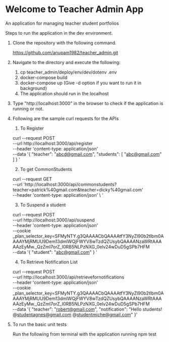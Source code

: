 # Welcome to Teacher Admin App
An application for managing teacher student portfolios

Steps to run the application in the dev environment.

1. Clone the repository with the following command.

    https://github.com/anupam1982/teacher_admin.git

2. Navigate to the directory and execute the following:
    1. cp teacher_admin/deploy/env/dev/dotenv .env
    2. docker-compose build
    3. docker-compose up (Give -d option if you want to run it in background)
    4. The application should run in the localhost

3. Type "http://localhost:3000" in the browser to check if the application is running or not.

4. Following are the sample curl requests for the APIs
   
    1. To Register

    curl --request POST \
    --url http://localhost:3000/api/register \
    --header 'content-type: application/json' \
    --data '{
    "teacher": "abcd@gmail.com",
    "students":
        [
        "abc@gmail.com"
        ]
    }
    '

    2. To get CommonStudents

    curl --request GET \
    --url 'http://localhost:3000/api/commonstudents?teacher=patrick%40gmail.com&teacher=dicky%40gmail.com' \
    --header 'content-type: application/json' \ '

    3. To Suspend a student

    curl --request POST \
    --url http://localhost:3000/api/suspend \
    --header 'content-type: application/json' \
    --cookie _plan_selector_key=SFMyNTY.g3QAAAACbQAAAAtfY3NyZl90b2tlbm0AAAAYMjRMUU9Dem13dmlWQjFWYV8wTzdQZUsybQAAAANzaWRtAAAAAzEyMw._QzZmI7orZ_I0RB5NLPzNXG_0elv24wDuD5gSPb7HFM \
    --data '{
    "student": "abc@gmail.com"
    }
    '

    4. To Retrieve Notification List

    curl --request POST \
    --url http://localhost:3000/api/retrievefornotifications \
    --header 'content-type: application/json' \
    --cookie _plan_selector_key=SFMyNTY.g3QAAAACbQAAAAtfY3NyZl90b2tlbm0AAAAYMjRMUU9Dem13dmlWQjFWYV8wTzdQZUsybQAAAANzaWRtAAAAAzEyMw._QzZmI7orZ_I0RB5NLPzNXG_0elv24wDuD5gSPb7HFM \
    --data '{
    "teacher":  "robert@gmail.com",
        "notification": "Hello students! @studentagnes@gmail.com @studentmiche@gmail.com"
    }'


 5. To run the basic unit tests

    Run the following from terminal with the application running
    npm test


